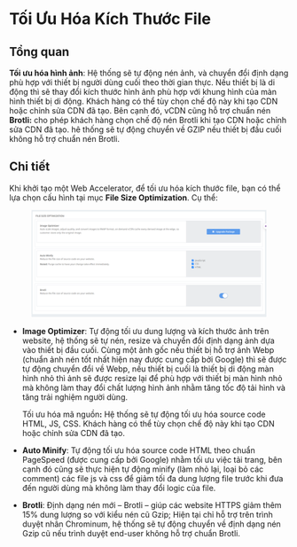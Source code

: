 # Tối Ưu Hóa Kích Thước File

## Tổng quan

**Tối ưu hóa hình ảnh**: Hệ thống sẽ tự động nén ảnh, và chuyển đổi định dạng phù hợp với thiết bị người dùng cuối  theo thời gian thực. Nếu thiết bị là di động thì sẽ thay đổi kích thước hình ảnh phù hợp với khung hình của màn hình thiết bị di động. Khách hàng có thể tùy chọn chế độ này khi tạo CDN hoặc chỉnh sửa CDN đã tạo. Bên cạnh đó, vCDN cũng hỗ trợ chuẩn nén **Brotli:** cho phép khách hàng chọn chế độ nén Brotli khi tạo CDN hoặc chỉnh sửa CDN đã tạo. hê thống sẽ tự động chuyển về GZIP nếu thiết bị đầu cuối không hỗ trợ chuẩn nén Brotli.

## Chi tiết

Khi khởi tạo một Web Accelerator, để tối ưu hóa kích thước file, bạn có thể lựa chọn cấu hình tại mục **File Size Optimization**. Cụ thể:&#x20;

<figure><img src="../../.gitbook/assets/image (13) (1) (1) (1).png" alt=""><figcaption></figcaption></figure>

*   **Image Optimizer**: Tự động tối ưu dung lượng và kích thước ảnh trên website, hệ thống sẽ tự nén, resize và chuyển đổi định dạng ảnh dựa vào thiết bị đầu cuối. Cùng một ảnh gốc nếu thiết bị hỗ trợ ảnh Webp (chuẩn ảnh nén tốt nhất hiện nay được cung cấp bởi Google) thì sẽ được tự động chuyển đổi về Webp, nếu thiết bị cuối là thiết bị di động màn hình nhỏ thì ảnh sẽ được resize lại để phù hợp với thiết bị màn hình nhỏ mà không làm thay đổi chất lượng hình ảnh nhằm tăng tốc độ tải hình và tăng trải nghiệm người dùng.

    Tối ưu hóa mã nguồ&#x6E;**:** Hệ thống sẽ tự động tối ưu hóa source code HTML, JS, CSS. Khách hàng có thể tùy chọn chế độ này khi tạo CDN hoặc chỉnh sửa CDN đã tạo.
* **Auto Minify**: Tự động tối ưu hóa source code HTML theo chuẩn PageSpeed (được cung cấp bởi Google) nhằm tối ưu việc tải trang, bên cạnh đó cũng sẽ thực hiện tự động minify (làm nhỏ lại, loại bỏ các comment) các file js và css để giảm tối đa dung lượng file trước khi đưa đến người dùng mà không làm thay đổi logic của file.
* **Brotli**: Định dạng nén mới – Brotli – giúp các website HTTPS giảm thêm 15% dung lượng so với kiểu nén cũ Gzip; Hiện tại chỉ hỗ trợ trên trình duyệt nhân Chrominum, hệ thống sẽ tự động chuyển về định dạng nén Gzip cũ nếu trình duyệt end-user không hỗ trợ chuẩn Brotli.
